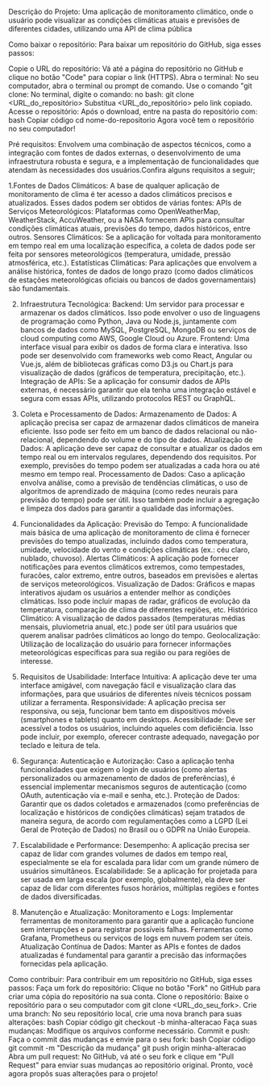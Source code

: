 Descrição do Projeto:  Uma aplicação de monitoramento climático, onde o usuário pode visualizar as condições climáticas atuais e previsões  de diferentes cidades, utilizando uma API de clima pública

Como baixar o repositório: Para baixar um repositório do GitHub, siga esses passos:

Copie o URL do repositório: Vá até a página do repositório no GitHub e clique no botão "Code" para copiar o link (HTTPS).
Abra o terminal: No seu computador, abra o terminal ou prompt de comando.
Use o comando "git clone: No terminal, digite o comando:
no bash:
git clone <URL_do_repositório>
Substitua <URL_do_repositório> pelo link copiado.
Acesse o repositório: Após o download, entre na pasta do repositório com:
bash
Copiar código
cd nome-do-repositorio
Agora você tem o repositório no seu computador!


Pré requisitos: Envolvem uma combinação de aspectos técnicos, como a integração com fontes de dados externas, o desenvolvimento de uma infraestrutura robusta e segura, e a implementação de funcionalidades que atendam às necessidades dos usuários.Confira alguns requisitos a seguir; 

1.Fontes de Dados Climáticos:
A base de qualquer aplicação de monitoramento de clima é ter acesso a dados climáticos precisos e atualizados. Esses dados podem ser obtidos de várias fontes:
APIs de Serviços Meteorológicos: Plataformas como OpenWeatherMap, WeatherStack, AccuWeather, ou a NASA fornecem APIs para consultar condições climáticas atuais, previsões do tempo, dados históricos, entre outros.
Sensores Climáticos: Se a aplicação for voltada para monitoramento em tempo real em uma localização específica, a coleta de dados pode ser feita por sensores meteorológicos (temperatura, umidade, pressão atmosférica, etc.).
Estatísticas Climáticas: Para aplicações que envolvem a análise histórica, fontes de dados de longo prazo (como dados climáticos de estações meteorológicas oficiais ou bancos de dados governamentais) são fundamentais.

2. Infraestrutura Tecnológica:
Backend: Um servidor para processar e armazenar os dados climáticos. Isso pode envolver o uso de linguagens de programação como Python, Java ou Node.js, juntamente com bancos de dados como MySQL, PostgreSQL, MongoDB ou serviços de cloud computing como AWS, Google Cloud ou Azure.
Frontend: Uma interface visual para exibir os dados de forma clara e interativa. Isso pode ser desenvolvido com frameworks web como React, Angular ou Vue.js, além de bibliotecas gráficas como D3.js ou Chart.js para visualização de dados (gráficos de temperatura, precipitação, etc.).
Integração de APIs: Se a aplicação for consumir dados de APIs externas, é necessário garantir que ela tenha uma integração estável e segura com essas APIs, utilizando protocolos REST ou GraphQL.

3. Coleta e Processamento de Dados:
Armazenamento de Dados: A aplicação precisa ser capaz de armazenar dados climáticos de maneira eficiente. Isso pode ser feito em um banco de dados relacional ou não-relacional, dependendo do volume e do tipo de dados.
Atualização de Dados: A aplicação deve ser capaz de consultar e atualizar os dados em tempo real ou em intervalos regulares, dependendo dos requisitos. Por exemplo, previsões do tempo podem ser atualizadas a cada hora ou até mesmo em tempo real.
Processamento de Dados: Caso a aplicação envolva análise, como a previsão de tendências climáticas, o uso de algoritmos de aprendizado de máquina (como redes neurais para previsão do tempo) pode ser útil. Isso também pode incluir a agregação e limpeza dos dados para garantir a qualidade das informações.

4. Funcionalidades da Aplicação:
Previsão do Tempo: A funcionalidade mais básica de uma aplicação de monitoramento de clima é fornecer previsões do tempo atualizadas, incluindo dados como temperatura, umidade, velocidade do vento e condições climáticas (ex.: céu claro, nublado, chuvoso).
Alertas Climáticos: A aplicação pode fornecer notificações para eventos climáticos extremos, como tempestades, furacões, calor extremo, entre outros, baseados em previsões e alertas de serviços meteorológicos.
Visualização de Dados: Gráficos e mapas interativos ajudam os usuários a entender melhor as condições climáticas. Isso pode incluir mapas de radar, gráficos de evolução da temperatura, comparação de clima de diferentes regiões, etc.
Histórico Climático: A visualização de dados passados (temperaturas médias mensais, pluviometria anual, etc.) pode ser útil para usuários que querem analisar padrões climáticos ao longo do tempo.
Geolocalização: Utilização de localização do usuário para fornecer informações meteorológicas específicas para sua região ou para regiões de interesse.

5. Requisitos de Usabilidade:
Interface Intuitiva: A aplicação deve ter uma interface amigável, com navegação fácil e visualização clara das informações, para que usuários de diferentes níveis técnicos possam utilizar a ferramenta.
Responsividade: A aplicação precisa ser responsiva, ou seja, funcionar bem tanto em dispositivos móveis (smartphones e tablets) quanto em desktops.
Acessibilidade: Deve ser acessível a todos os usuários, incluindo aqueles com deficiência. Isso pode incluir, por exemplo, oferecer contraste adequado, navegação por teclado e leitura de tela.

6. Segurança:
Autenticação e Autorização: Caso a aplicação tenha funcionalidades que exigem o login de usuários (como alertas personalizados ou armazenamento de dados de preferências), é essencial implementar mecanismos seguros de autenticação (como OAuth, autenticação via e-mail e senha, etc.).
Proteção de Dados: Garantir que os dados coletados e armazenados (como preferências de localização e históricos de condições climáticas) sejam tratados de maneira segura, de acordo com regulamentações como a LGPD (Lei Geral de Proteção de Dados) no Brasil ou o GDPR na União Europeia.

7. Escalabilidade e Performance:
Desempenho: A aplicação precisa ser capaz de lidar com grandes volumes de dados em tempo real, especialmente se ela for escalada para lidar com um grande número de usuários simultâneos.
Escalabilidade: Se a aplicação for projetada para ser usada em larga escala (por exemplo, globalmente), ela deve ser capaz de lidar com diferentes fusos horários, múltiplas regiões e fontes de dados diversificadas.

8. Manutenção e Atualização:
Monitoramento e Logs: Implementar ferramentas de monitoramento para garantir que a aplicação funcione sem interrupções e para registrar possíveis falhas. Ferramentas como Grafana, Prometheus ou serviços de logs em nuvem podem ser úteis.
Atualização Contínua de Dados: Manter as APIs e fontes de dados atualizadas é fundamental para garantir a precisão das informações fornecidas pela aplicação.


Como contribuir: Para contribuir em um repositório no GitHub, siga esses passos:
Faça um fork do repositório: Clique no botão "Fork" no GitHub para criar uma cópia do repositório na sua conta.
Clone o repositório: Baixe o repositório para o seu computador com git clone <URL_do_seu_fork>.
Crie uma branch: No seu repositório local, crie uma nova branch para suas alterações:
bash
Copiar código
git checkout -b minha-alteracao
Faça suas mudanças: Modifique os arquivos conforme necessário.
Commit e push: Faça o commit das mudanças e envie para o seu fork:
bash
Copiar código
git commit -m "Descrição da mudança"
git push origin minha-alteracao
Abra um pull request: No GitHub, vá até o seu fork e clique em "Pull Request" para enviar suas mudanças ao repositório original.
Pronto, você agora propôs suas alterações para o projeto!
